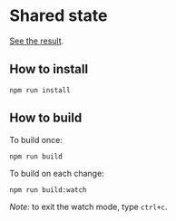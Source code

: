 # Shared state

[See the result](https://powercoders-switzerland.github.io/2021-1-web-dev/03-react/examples/08-shared-state/).

## How to install

```
npm run install
```

## How to build

To build once:

```
npm run build
```

To build on each change:

```
npm run build:watch
```

_Note:_ to exit the watch mode, type `ctrl+c`.
